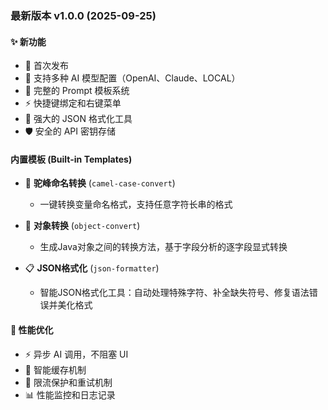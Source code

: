 ### 最新版本 v1.0.0 (2025-09-25)

#### ✨ 新功能
- 🎉 首次发布
- 🤖 支持多种 AI 模型配置（OpenAI、Claude、LOCAL）
- 📝 完整的 Prompt 模板系统
- ⚡ 快捷键绑定和右键菜单
- 🔧 强大的 JSON 格式化工具
- 🛡️ 安全的 API 密钥存储

#### 内置模板 (Built-in Templates)
- 📝 **驼峰命名转换** (`camel-case-convert`)
  - 一键转换变量命名格式，支持任意字符长串的格式

- 🔄 **对象转换** (`object-convert`)
  - 生成Java对象之间的转换方法，基于字段分析的逐字段显式转换

- 📋 **JSON格式化** (`json-formatter`)
  - 智能JSON格式化工具：自动处理特殊字符、补全缺失符号、修复语法错误并美化格式

#### 🚀 性能优化
- ⚡ 异步 AI 调用，不阻塞 UI
- 🧠 智能缓存机制
- 🔄 限流保护和重试机制
- 📊 性能监控和日志记录